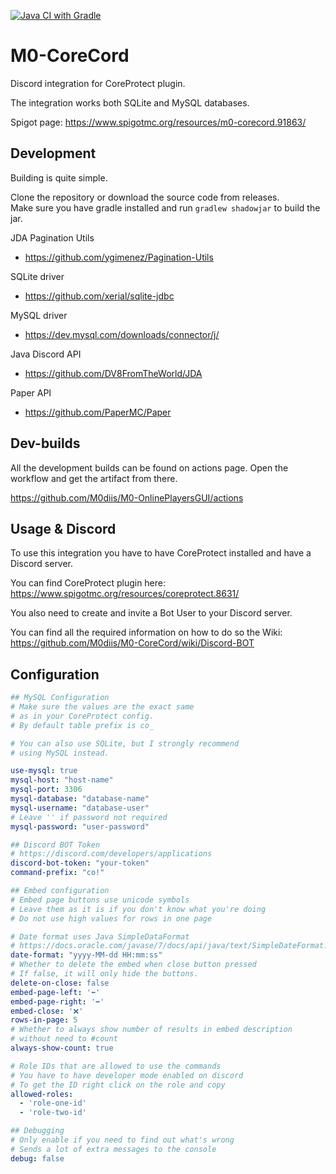 [![Java CI with Gradle](https://github.com/M0diis/M0-CoreCord/actions/workflows/gradle.yml/badge.svg)](https://github.com/M0diis/M0-CoreCord/actions/workflows/gradle.yml)

# M0-CoreCord
Discord integration for CoreProtect plugin.

The integration works both SQLite and MySQL databases.

Spigot page:
https://www.spigotmc.org/resources/m0-corecord.91863/

## Development
Building is quite simple.

Clone the repository or download the source code from releases.  
Make sure you have gradle installed and run `gradlew shadowjar` to build the jar.

JDA Pagination Utils
- https://github.com/ygimenez/Pagination-Utils

SQLite driver
- https://github.com/xerial/sqlite-jdbc

MySQL driver
- https://dev.mysql.com/downloads/connector/j/

Java Discord API
- https://github.com/DV8FromTheWorld/JDA

Paper API
- https://github.com/PaperMC/Paper

## Dev-builds

All the development builds can be found on actions page.
Open the workflow and get the artifact from there.

https://github.com/M0diis/M0-OnlinePlayersGUI/actions

## Usage & Discord

To use this integration you have to have CoreProtect installed and have a Discord server.

You can find CoreProtect plugin here:  
https://www.spigotmc.org/resources/coreprotect.8631/

You also need to create and invite a Bot User to your Discord server.

You can find all the required information on how to do so the Wiki:  
https://github.com/M0diis/M0-CoreCord/wiki/Discord-BOT

## Configuration

```yaml
## MySQL Configuration
# Make sure the values are the exact same
# as in your CoreProtect config.
# By default table prefix is co_

# You can also use SQLite, but I strongly recommend
# using MySQL instead.

use-mysql: true
mysql-host: "host-name"
mysql-port: 3306
mysql-database: "database-name"
mysql-username: "database-user"
# Leave '' if password not required
mysql-password: "user-password"

## Discord BOT Token
# https://discord.com/developers/applications
discord-bot-token: "your-token"
command-prefix: "co!"

## Embed configuration
# Embed page buttons use unicode symbols
# Leave them as it is if you don't know what you're doing
# Do not use high values for rows in one page

# Date format uses Java SimpleDataFormat
# https://docs.oracle.com/javase/7/docs/api/java/text/SimpleDateFormat.html
date-format: "yyyy-MM-dd HH:mm:ss"
# Whether to delete the embed when close button pressed
# If false, it will only hide the buttons.
delete-on-close: false
embed-page-left: '⬅️'
embed-page-right: '➡️'
embed-close: '❌'
rows-in-page: 5
# Whether to always show number of results in embed description
# without need to #count
always-show-count: true

# Role IDs that are allowed to use the commands
# You have to have developer mode enabled on discord
# To get the ID right click on the role and copy
allowed-roles:
  - 'role-one-id'
  - 'role-two-id'

## Debugging
# Only enable if you need to find out what's wrong
# Sends a lot of extra messages to the console
debug: false
```

